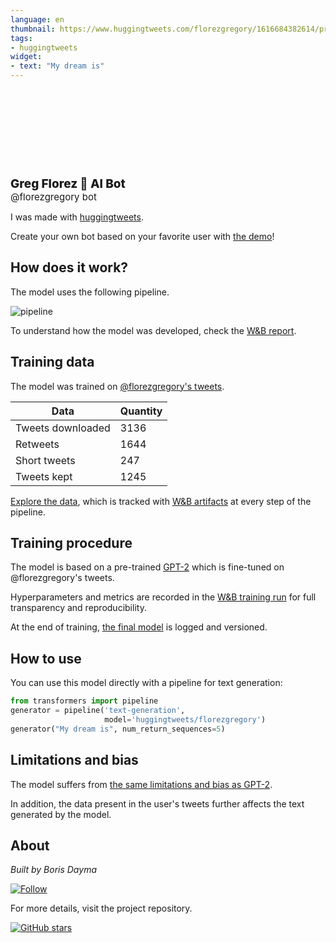 ```yaml
---
language: en
thumbnail: https://www.huggingtweets.com/florezgregory/1616684382614/predictions.png
tags:
- huggingtweets
widget:
- text: "My dream is"
---
```


<div>
<div style="width: 132px; height:132px; border-radius: 50%; background-size: cover; background-image: url('https://pbs.twimg.com/profile_images/1286445868166582273/lsl6r9tw_400x400.jpg')">
</div>
<div style="margin-top: 8px; font-size: 19px; font-weight: 800">Greg Florez 🤖 AI Bot </div>
<div style="font-size: 15px">@florezgregory bot</div>
</div>

I was made with [huggingtweets](https://github.com/borisdayma/huggingtweets).

Create your own bot based on your favorite user with [the demo](https://colab.research.google.com/github/borisdayma/huggingtweets/blob/master/huggingtweets-demo.ipynb)!

## How does it work?

The model uses the following pipeline.

![pipeline](https://github.com/borisdayma/huggingtweets/blob/master/img/pipeline.png?raw=true)

To understand how the model was developed, check the [W&B report](https://wandb.ai/wandb/huggingtweets/reports/HuggingTweets-Train-a-Model-to-Generate-Tweets--VmlldzoxMTY5MjI).

## Training data

The model was trained on [@florezgregory's tweets](https://twitter.com/florezgregory).

| Data | Quantity |
| --- | --- |
| Tweets downloaded | 3136 |
| Retweets | 1644 |
| Short tweets | 247 |
| Tweets kept | 1245 |

[Explore the data](https://wandb.ai/wandb/huggingtweets/runs/h16lorzp/artifacts), which is tracked with [W&B artifacts](https://docs.wandb.com/artifacts) at every step of the pipeline.

## Training procedure

The model is based on a pre-trained [GPT-2](https://huggingface.co/gpt2) which is fine-tuned on @florezgregory's tweets.

Hyperparameters and metrics are recorded in the [W&B training run](https://wandb.ai/wandb/huggingtweets/runs/3asfrvve) for full transparency and reproducibility.

At the end of training, [the final model](https://wandb.ai/wandb/huggingtweets/runs/3asfrvve/artifacts) is logged and versioned.

## How to use

You can use this model directly with a pipeline for text generation:

```python
from transformers import pipeline
generator = pipeline('text-generation',
                     model='huggingtweets/florezgregory')
generator("My dream is", num_return_sequences=5)
```

## Limitations and bias

The model suffers from [the same limitations and bias as GPT-2](https://huggingface.co/gpt2#limitations-and-bias).

In addition, the data present in the user's tweets further affects the text generated by the model.

## About

*Built by Boris Dayma*

[![Follow](https://img.shields.io/twitter/follow/borisdayma?style=social)](https://twitter.com/intent/follow?screen_name=borisdayma)

For more details, visit the project repository.

[![GitHub stars](https://img.shields.io/github/stars/borisdayma/huggingtweets?style=social)](https://github.com/borisdayma/huggingtweets)
